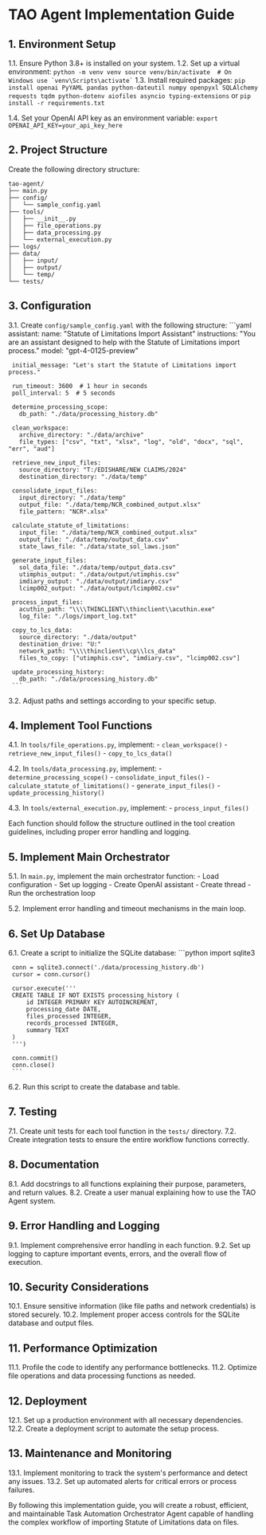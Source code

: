 # TAO Agent Implementation Guide

## 1. Environment Setup

1.1. Ensure Python 3.8+ is installed on your system.
1.2. Set up a virtual environment:
     ```
     python -m venv venv
     source venv/bin/activate  # On Windows use `venv\Scripts\activate`
     ```
1.3. Install required packages:
   	 ```
     pip install openai PyYAML pandas python-dateutil numpy openpyxl SQLAlchemy requests tqdm python-dotenv aiofiles asyncio typing-extensions
     ```
	or
   	 ```
     pip install -r requirements.txt
     ```
		 
1.4. Set your OpenAI API key as an environment variable:
     ```
     export OPENAI_API_KEY=your_api_key_here
     ```

## 2. Project Structure

Create the following directory structure:
```
tao-agent/
├── main.py
├── config/
│   └── sample_config.yaml
├── tools/
│   ├── __init__.py
│   ├── file_operations.py
│   ├── data_processing.py
│   └── external_execution.py
├── logs/
├── data/
│   ├── input/
│   ├── output/
│   └── temp/
└── tests/
```

## 3. Configuration

3.1. Create `config/sample_config.yaml` with the following structure:
     ```yaml
     assistant:
       name: "Statute of Limitations Import Assistant"
       instructions: "You are an assistant designed to help with the Statute of Limitations import process."
       model: "gpt-4-0125-preview"

     initial_message: "Let's start the Statute of Limitations import process."

     run_timeout: 3600  # 1 hour in seconds
     poll_interval: 5  # 5 seconds

     determine_processing_scope:
       db_path: "./data/processing_history.db"

     clean_workspace:
       archive_directory: "./data/archive"
       file_types: ["csv", "txt", "xlsx", "log", "old", "docx", "sql", "err", "aud"]

     retrieve_new_input_files:
       source_directory: "T:/EDISHARE/NEW CLAIMS/2024"
       destination_directory: "./data/temp"

     consolidate_input_files:
       input_directory: "./data/temp"
       output_file: "./data/temp/NCR_combined_output.xlsx"
       file_pattern: "NCR*.xlsx"

     calculate_statute_of_limitations:
       input_file: "./data/temp/NCR_combined_output.xlsx"
       output_file: "./data/temp/output_data.csv"
       state_laws_file: "./data/state_sol_laws.json"

     generate_input_files:
       sol_data_file: "./data/temp/output_data.csv"
       utimphis_output: "./data/output/utimphis.csv"
       imdiary_output: "./data/output/imdiary.csv"
       lcimp002_output: "./data/output/lcimp002.csv"

     process_input_files:
       acuthin_path: "\\\\THINCLIENT\\thinclient\\acuthin.exe"
       log_file: "./logs/import_log.txt"

     copy_to_lcs_data:
       source_directory: "./data/output"
       destination_drive: "U:"
       network_path: "\\\\thinclient\\cp\\lcs_data"
       files_to_copy: ["utimphis.csv", "imdiary.csv", "lcimp002.csv"]

     update_processing_history:
       db_path: "./data/processing_history.db"
     ```

3.2. Adjust paths and settings according to your specific setup.

## 4. Implement Tool Functions

4.1. In `tools/file_operations.py`, implement:
     - `clean_workspace()`
     - `retrieve_new_input_files()`
     - `copy_to_lcs_data()`

4.2. In `tools/data_processing.py`, implement:
     - `determine_processing_scope()`
     - `consolidate_input_files()`
     - `calculate_statute_of_limitations()`
     - `generate_input_files()`
     - `update_processing_history()`

4.3. In `tools/external_execution.py`, implement:
     - `process_input_files()`

Each function should follow the structure outlined in the tool creation guidelines, including proper error handling and logging.

## 5. Implement Main Orchestrator

5.1. In `main.py`, implement the main orchestrator function:
     - Load configuration
     - Set up logging
     - Create OpenAI assistant
     - Create thread
     - Run the orchestration loop

5.2. Implement error handling and timeout mechanisms in the main loop.

## 6. Set Up Database

6.1. Create a script to initialize the SQLite database:
     ```python
     import sqlite3

     conn = sqlite3.connect('./data/processing_history.db')
     cursor = conn.cursor()

     cursor.execute('''
     CREATE TABLE IF NOT EXISTS processing_history (
         id INTEGER PRIMARY KEY AUTOINCREMENT,
         processing_date DATE,
         files_processed INTEGER,
         records_processed INTEGER,
         summary TEXT
     )
     ''')

     conn.commit()
     conn.close()
     ```

6.2. Run this script to create the database and table.

## 7. Testing

7.1. Create unit tests for each tool function in the `tests/` directory.
7.2. Create integration tests to ensure the entire workflow functions correctly.

## 8. Documentation

8.1. Add docstrings to all functions explaining their purpose, parameters, and return values.
8.2. Create a user manual explaining how to use the TAO Agent system.

## 9. Error Handling and Logging

9.1. Implement comprehensive error handling in each function.
9.2. Set up logging to capture important events, errors, and the overall flow of execution.

## 10. Security Considerations

10.1. Ensure sensitive information (like file paths and network credentials) is stored securely.
10.2. Implement proper access controls for the SQLite database and output files.

## 11. Performance Optimization

11.1. Profile the code to identify any performance bottlenecks.
11.2. Optimize file operations and data processing functions as needed.

## 12. Deployment

12.1. Set up a production environment with all necessary dependencies.
12.2. Create a deployment script to automate the setup process.

## 13. Maintenance and Monitoring

13.1. Implement monitoring to track the system's performance and detect any issues.
13.2. Set up automated alerts for critical errors or process failures.

By following this implementation guide, you will create a robust, efficient, and maintainable Task Automation Orchestrator Agent capable of handling the complex workflow of importing Statute of Limitations data on files.
